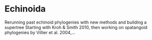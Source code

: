 # Echinoida
Rerunning past echinoid phylogenies with new methods and building a supertree
Starting with Kroh & Smith 2010, then working on spatangoid phylogenies by Villier et al. 2004,...
